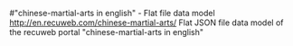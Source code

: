 #"chinese-martial-arts in english" - Flat file data model
http://en.recuweb.com/chinese-martial-arts/
Flat JSON file data model of the recuweb portal "chinese-martial-arts in english"
